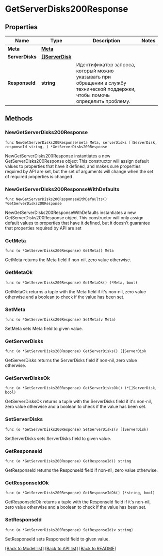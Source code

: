 # GetServerDisks200Response

## Properties

Name | Type | Description | Notes
------------ | ------------- | ------------- | -------------
**Meta** | [**Meta**](Meta.md) |  | 
**ServerDisks** | [**[]ServerDisk**](ServerDisk.md) |  | 
**ResponseId** | **string** | Идентификатор запроса, который можно указывать при обращении в службу технической поддержки, чтобы помочь определить проблему. | 

## Methods

### NewGetServerDisks200Response

`func NewGetServerDisks200Response(meta Meta, serverDisks []ServerDisk, responseId string, ) *GetServerDisks200Response`

NewGetServerDisks200Response instantiates a new GetServerDisks200Response object
This constructor will assign default values to properties that have it defined,
and makes sure properties required by API are set, but the set of arguments
will change when the set of required properties is changed

### NewGetServerDisks200ResponseWithDefaults

`func NewGetServerDisks200ResponseWithDefaults() *GetServerDisks200Response`

NewGetServerDisks200ResponseWithDefaults instantiates a new GetServerDisks200Response object
This constructor will only assign default values to properties that have it defined,
but it doesn't guarantee that properties required by API are set

### GetMeta

`func (o *GetServerDisks200Response) GetMeta() Meta`

GetMeta returns the Meta field if non-nil, zero value otherwise.

### GetMetaOk

`func (o *GetServerDisks200Response) GetMetaOk() (*Meta, bool)`

GetMetaOk returns a tuple with the Meta field if it's non-nil, zero value otherwise
and a boolean to check if the value has been set.

### SetMeta

`func (o *GetServerDisks200Response) SetMeta(v Meta)`

SetMeta sets Meta field to given value.


### GetServerDisks

`func (o *GetServerDisks200Response) GetServerDisks() []ServerDisk`

GetServerDisks returns the ServerDisks field if non-nil, zero value otherwise.

### GetServerDisksOk

`func (o *GetServerDisks200Response) GetServerDisksOk() (*[]ServerDisk, bool)`

GetServerDisksOk returns a tuple with the ServerDisks field if it's non-nil, zero value otherwise
and a boolean to check if the value has been set.

### SetServerDisks

`func (o *GetServerDisks200Response) SetServerDisks(v []ServerDisk)`

SetServerDisks sets ServerDisks field to given value.


### GetResponseId

`func (o *GetServerDisks200Response) GetResponseId() string`

GetResponseId returns the ResponseId field if non-nil, zero value otherwise.

### GetResponseIdOk

`func (o *GetServerDisks200Response) GetResponseIdOk() (*string, bool)`

GetResponseIdOk returns a tuple with the ResponseId field if it's non-nil, zero value otherwise
and a boolean to check if the value has been set.

### SetResponseId

`func (o *GetServerDisks200Response) SetResponseId(v string)`

SetResponseId sets ResponseId field to given value.



[[Back to Model list]](../README.md#documentation-for-models) [[Back to API list]](../README.md#documentation-for-api-endpoints) [[Back to README]](../README.md)


